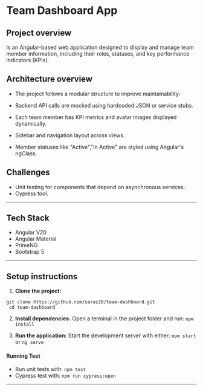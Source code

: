 # Team Dashboard App

## Project overview

Is an Angular-based web application designed to display and manage team member information, including their roles, statuses, and key performance indicators (KPIs).

## Architecture overview

- The project follows a modular structure to improve maintainability:

- Backend API calls are mocked using hardcoded JSON or service stubs.

- Each team member has KPI metrics and avatar images displayed dynamically.

- Sidebar and navigation layout across views.

- Member statuses like "Active","In Active" are styled using Angular's ngClass.

## Challenges

- Unit testing for components that depend on asynchronous services.
- Cypress tool.

---

## Tech Stack

- Angular V20
- Angular Material
- PrimeNG
- Bootstrap 5

---

## Setup instructions

1. **Clone the project:**

```
git clone https://github.com/saraz28/team-dashboard.git
 cd team-dashboard
```

2. **Install dependencies:**
 Open a terminal in the project folder and run: `npm install`

3. **Run the application:**
 Start the development server with either: `npm start ` or `ng serve`

#### Running Test

- Run unit tests with: `npm test`
- Cypress test with: `npm run cypress:open`

---
````
